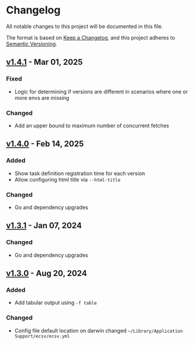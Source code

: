 # Changelog

All notable changes to this project will be documented in this file.

The format is based on [Keep a Changelog](https://keepachangelog.com/en/1.1.0/),
and this project adheres to [Semantic
Versioning](https://semver.org/spec/v2.0.0.html).

## [v1.4.1] - Mar 01, 2025

### Fixed

- Logic for determining if versions are different in scenarios where one or more
  envs are missing

### Changed

- Add an upper bound to maximum number of concurrent fetches

## [v1.4.0] - Feb 14, 2025

### Added

- Show task definition registration time for each version
- Allow configuring html title via `--html-title`

### Changed

- Go and dependency upgrades

## [v1.3.1] - Jan 07, 2024

### Changed

- Go and dependency upgrades

## [v1.3.0] - Aug 20, 2024

### Added

- Add tabular output using `-f table`

### Changed

- Config file default location on darwin changed `~/Library/Application
  Support/ecsv/ecsv.yml`

[unreleased]: https://github.com/dhth/ecsv/compare/v1.4.1...HEAD
[v1.4.1]: https://github.com/dhth/ecsv/compare/v1.4.0...v1.4.1
[v1.4.0]: https://github.com/dhth/ecsv/compare/v1.3.1...v1.4.0
[v1.3.1]: https://github.com/dhth/ecsv/compare/v1.3.0...v1.3.1
[v1.3.0]: https://github.com/dhth/ecsv/compare/v1.2.2...v1.3.0

